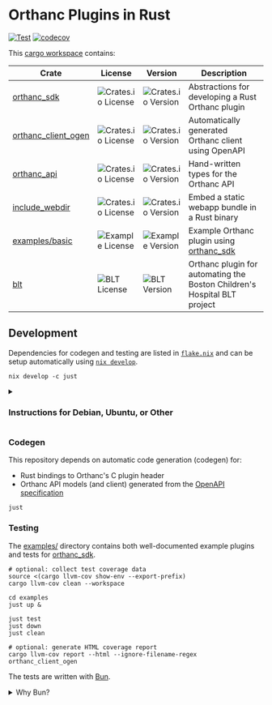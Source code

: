 # Orthanc Plugins in Rust

[![Test](https://github.com/FNNDSC/orthanc-rs/actions/workflows/test.yml/badge.svg)](https://github.com/FNNDSC/orthanc-rs/actions/workflows/test.yml)
[![codecov](https://codecov.io/gh/FNNDSC/orthanc-rs/graph/badge.svg?token=9RHMEYB2UU)](https://codecov.io/gh/FNNDSC/orthanc-rs)

This [cargo workspace](https://doc.rust-lang.org/cargo/reference/workspaces.html) contains:

| Crate                          |  License                        | Version                         | Description                                                              |
|--------------------------------|---------------------------------|---------------------------------|--------------------------------------------------------------------------|
| [orthanc_sdk][cr:sdk]          | ![Crates.io License][li:sdk]    | ![Crates.io Version][ve:sdk]    | Abstractions for developing a Rust Orthanc plugin                        |
| [orthanc_client_ogen][cr:ogen] | ![Crates.io License][li:ogen]   | ![Crates.io Version][ve:ogen]   | Automatically generated Orthanc client using OpenAPI                     |
| [orthanc_api][cr:api]          | ![Crates.io License][li:api]    | ![Crates.io Version][ve:api]    | Hand-written types for the Orthanc API                                   |
| [include_webdir][cr:webdir]    | ![Crates.io License][li:webdir] | ![Crates.io Version][ve:webdir] | Embed a static webapp bundle in a Rust binary                            |
| [examples/basic][fi:example]   | ![Example License][li:example]  | ![Example Version][ve:example]  | Example Orthanc plugin using [orthanc_sdk][cr:sdk]                       |
| [blt](./blt)                   | ![BLT License][li:blt]          | ![BLT Version][ve:blt]          | Orthanc plugin for automating the Boston Children's Hospital BLT project |

[cr:sdk]: https://crates.io/crates/orthanc_sdk
[li:sdk]: https://img.shields.io/crates/l/orthanc_sdk
[ve:sdk]: https://img.shields.io/crates/v/orthanc_sdk
[cr:ogen]: https://crates.io/crates/orthanc_client_ogen
[li:ogen]: https://img.shields.io/crates/l/orthanc_client_ogen
[ve:ogen]: https://img.shields.io/crates/v/orthanc_client_ogen
[cr:api]: https://crates.io/crates/orthanc_api
[li:api]: https://img.shields.io/crates/l/orthanc_api
[ve:api]: https://img.shields.io/crates/v/orthanc_api
[cr:webdir]: https://crates.io/crates/include_webdir
[li:webdir]: https://img.shields.io/crates/l/include_webdir
[ve:webdir]: https://img.shields.io/crates/v/include_webdir

[fi:example]: ./examples/basic/src/plugin.rs
[li:example]: https://img.shields.io/badge/dynamic/toml?url=https%3A%2F%2Fgithub.com%2FFNNDSC%2Forthanc-rs%2Fraw%2Frefs%2Fheads%2Fmaster%2Fexamples%2Fbasic%2FCargo.toml&query=package.license&label=license
[ve:example]: https://img.shields.io/badge/dynamic/toml?url=https%3A%2F%2Fgithub.com%2FFNNDSC%2Forthanc-rs%2Fraw%2Frefs%2Fheads%2Fmaster%2Fexamples%2Fbasic%2FCargo.toml&query=package.version&label=Cargo.toml

[li:blt]: https://img.shields.io/badge/dynamic/toml?url=https%3A%2F%2Fgithub.com%2FFNNDSC%2Forthanc-rs%2Fraw%2Frefs%2Fheads%2Fmaster%2Fblt%2FCargo.toml&query=package.license&label=license
[ve:blt]: https://img.shields.io/badge/dynamic/toml?url=https%3A%2F%2Fgithub.com%2FFNNDSC%2Forthanc-rs%2Fraw%2Frefs%2Fheads%2Fmaster%2Fblt%2FCargo.toml&query=package.version&label=Cargo.toml

## Development

Dependencies for codegen and testing are listed in [`flake.nix`](flake.nix) and can be setup automatically
using [`nix develop`](https://nix.dev/manual/nix/2.30/command-ref/new-cli/nix3-develop.html).

```shell
nix develop -c just
```

<details>
<summary>

### Instructions for Debian, Ubuntu, or Other

</summary>

> [!WARNING]
> I use Nix myself, so these instructions are untested.

If you don't want to use [Nix](https://nixos.org), install the packages specified
in the `outputs.devShell.buildInputs` section of `flake.nix` manually.

On Ubuntu or Debian, some basic dependencies can be installed using `apt`:

```shell
sudo apt update
sudo apt install just fd-find xh podman-compose
```

You will also need these, which are trickier to install:

- Rust: https://rustup.rs
- Bindgen: https://rust-lang.github.io/rust-bindgen/command-line-usage.html
- OpenAPI Generator: https://openapi-generator.tech/docs/installation
- Podman: https://podman.io/docs/installation
- Bun (to test the examples): https://bun.com/

</details>

### Codegen

This repository depends on automatic code generation (codegen) for:

- Rust bindings to Orthanc's C plugin header
- Orthanc API models (and client) generated from the [OpenAPI specification](https://orthanc.uclouvain.be/api/)

```shell
just
```

### Testing

The [examples/](/examples) directory contains both well-documented example
plugins and tests for [orthanc_sdk](./orthan_sdk).

```shell
# optional: collect test coverage data
source <(cargo llvm-cov show-env --export-prefix)
cargo llvm-cov clean --workspace

cd examples
just up &

just test
just down
just clean

# optional: generate HTML coverage report
cargo llvm-cov report --html --ignore-filename-regex orthanc_client_ogen
```

The tests are written with [Bun](https://bun.com).

<details>
<summary>Why Bun?</summary>

Most of `orthanc_sdk` cannot be tested using `cargo test` because it is FFI
code to be invoked by Orthanc. We use Bun to cause the invocation of our code
via REST API calls made using `fetch`.

</details>
